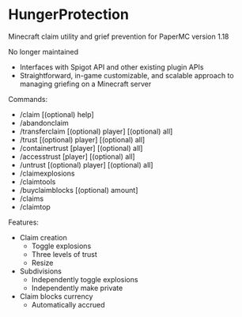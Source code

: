 # HungerProtection

Minecraft claim utility and grief prevention for PaperMC version 1.18

No longer maintained

- Interfaces with Spigot API and other existing plugin APIs
- Straightforward, in-game customizable, and scalable approach to managing griefing on a Minecraft server

Commands:
- /claim [(optional) help]
- /abandonclaim
- /transferclaim [(optional) player] [(optional) all]
- /trust [(optional) player] [(optional) all]
- /containertrust [player] [(optional) all]
- /accesstrust [player] [(optional) all]
- /untrust [(optional) player] [(optional) all]
- /claimexplosions
- /claimtools
- /buyclaimblocks [(optional) amount]
- /claims
- /claimtop

Features:
- Claim creation
  - Toggle explosions
  - Three levels of trust
  - Resize
- Subdivisions
  - Independently toggle explosions
  - Independently make private
- Claim blocks currency
  - Automatically accrued
